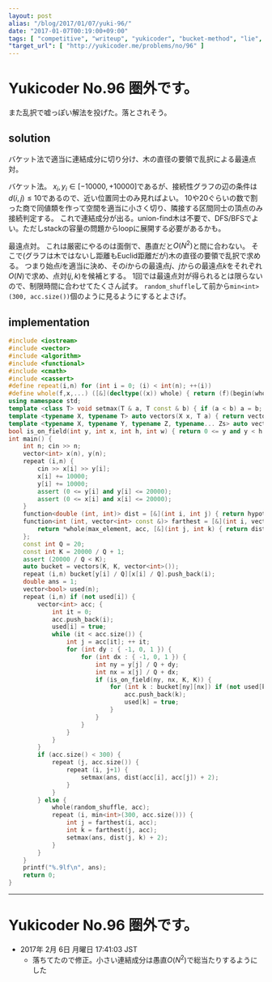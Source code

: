 ```yaml
---
layout: post
alias: "/blog/2017/01/07/yuki-96/"
date: "2017-01-07T00:19:00+09:00"
tags: [ "competitive", "writeup", "yukicoder", "bucket-method", "lie", "farthest-point-pair", "randomized-algorithm" ]
"target_url": [ "http://yukicoder.me/problems/no/96" ]
---
```


# Yukicoder No.96 圏外です。

また乱択で嘘っぽい解法を投げた。落とされそう。

## solution

バケット法で適当に連結成分に切り分け、木の直径の要領で乱択による最遠点対。

バケット法。
$x_i, y_i \in [- 10000, + 10000]$であるが、接続性グラフの辺の条件は$d(i,j) \le 10$であるので、近い位置同士のみ見ればよい。
$10$や$20$ぐらいの数で割った商で同値類を作って空間を適当に小さく切り、隣接する区間同士の頂点のみ接続判定する。
これで連結成分が出る。union-find木は不要で、DFS/BFSでよい。ただしstackの容量の問題からloopに展開する必要があるかも。

最遠点対。
これは厳密にやるのは面倒で、愚直だと$O(N^2)$と間に合わない。
そこで(グラフは木ではないし距離もEuclid距離だが)木の直径の要領で乱択で求める。
つまり始点$i$を適当に決め、その$i$からの最遠点$j$、$j$からの最遠点$k$をそれぞれ$O(N)$で求め、点対$(j,k)$を候補とする。
$1$回では最遠点対が得られるとは限らないので、制限時間に合わせてたくさん試す。
`random_shuffle`して前から`min<int>(300, acc.size())`個のように見るようにするとよさげ。


## implementation

``` c++
#include <iostream>
#include <vector>
#include <algorithm>
#include <functional>
#include <cmath>
#include <cassert>
#define repeat(i,n) for (int i = 0; (i) < int(n); ++(i))
#define whole(f,x,...) ([&](decltype((x)) whole) { return (f)(begin(whole), end(whole), ## __VA_ARGS__); })(x)
using namespace std;
template <class T> void setmax(T & a, T const & b) { if (a < b) a = b; }
template <typename X, typename T> auto vectors(X x, T a) { return vector<T>(x, a); }
template <typename X, typename Y, typename Z, typename... Zs> auto vectors(X x, Y y, Z z, Zs... zs) { auto cont = vectors(y, z, zs...); return vector<decltype(cont)>(x, cont); }
bool is_on_field(int y, int x, int h, int w) { return 0 <= y and y < h and 0 <= x and x < w; }
int main() {
    int n; cin >> n;
    vector<int> x(n), y(n);
    repeat (i,n) {
        cin >> x[i] >> y[i];
        x[i] += 10000;
        y[i] += 10000;
        assert (0 <= y[i] and y[i] <= 20000);
        assert (0 <= x[i] and x[i] <= 20000);
    }
    function<double (int, int)> dist = [&](int i, int j) { return hypot(x[i] - x[j], y[i] - y[j]); };
    function<int (int, vector<int> const &)> farthest = [&](int i, vector<int> const & acc) {
        return *whole(max_element, acc, [&](int j, int k) { return dist(i, j) < dist(i, k); });
    };
    const int Q = 20;
    const int K = 20000 / Q + 1;
    assert (20000 / Q < K);
    auto bucket = vectors(K, K, vector<int>());
    repeat (i,n) bucket[y[i] / Q][x[i] / Q].push_back(i);
    double ans = 1;
    vector<bool> used(n);
    repeat (i,n) if (not used[i]) {
        vector<int> acc; {
            int it = 0;
            acc.push_back(i);
            used[i] = true;
            while (it < acc.size()) {
                int j = acc[it]; ++ it;
                for (int dy : { -1, 0, 1 }) {
                    for (int dx : { -1, 0, 1 }) {
                        int ny = y[j] / Q + dy;
                        int nx = x[j] / Q + dx;
                        if (is_on_field(ny, nx, K, K)) {
                            for (int k : bucket[ny][nx]) if (not used[k] and dist(j, k) <= 10) {
                                acc.push_back(k);
                                used[k] = true;
                            }
                        }
                    }
                }
            }
        }
        if (acc.size() < 300) {
            repeat (j, acc.size()) {
                repeat (i, j+1) {
                    setmax(ans, dist(acc[i], acc[j]) + 2);
                }
            }
        } else {
            whole(random_shuffle, acc);
            repeat (i, min<int>(300, acc.size())) {
                int j = farthest(i, acc);
                int k = farthest(j, acc);
                setmax(ans, dist(j, k) + 2);
            }
        }
    }
    printf("%.9lf\n", ans);
    return 0;
}
```

---

# Yukicoder No.96 圏外です。

-   2017年  2月  6日 月曜日 17:41:03 JST
    -   落ちてたので修正。小さい連結成分は愚直$O(N^2)$で総当たりするようにした

